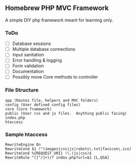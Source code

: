 ## Homebrew PHP MVC Framework
A simple DIY php framework meant for learning only.

### ToDo
- [ ] Database sessions
- [ ] Multiple database connections
- [ ] Input sanitation
- [ ] Error handling & logging
- [ ] Form validation
- [ ] Documentation
- [ ] Possibly move Core methods to controller

### File Structure
```
app (Routes file, helpers and MVC folders)
config (User defined config files)
core (Core framework)
public (User css and js files.  Anything public facing)
index.php
htaccess
```

### Sample htaccess
```
RewriteEngine On 
RewriteCond $1 !^(images|css|js|robots\.txt|favicon\.ico) 
RewriteCond %{REQUEST_URI} !\.(js|css)$
RewriteRule ^([^/]+)/? index.php?url=$1 [L,QSA]
```
